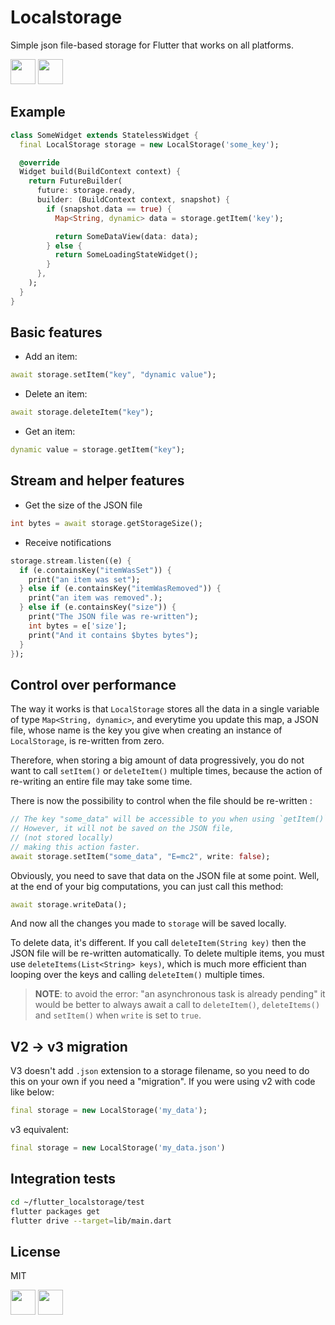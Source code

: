 # Localstorage

Simple json file-based storage for Flutter that works on all platforms.

[<img src="https://badges.globeapp.dev/twitter" height="40px" />](https://twitter.com/lesnitsky_dev)
[<img src="https://badges.globeapp.dev/github?owner=lesnitsky&repository=flutter_localstorage" height="40px" />](https://github.com/lesnitsky/flutter_localstorage)

## Example

```dart
class SomeWidget extends StatelessWidget {
  final LocalStorage storage = new LocalStorage('some_key');

  @override
  Widget build(BuildContext context) {
    return FutureBuilder(
      future: storage.ready,
      builder: (BuildContext context, snapshot) {
        if (snapshot.data == true) {
          Map<String, dynamic> data = storage.getItem('key');

          return SomeDataView(data: data);
        } else {
          return SomeLoadingStateWidget();
        }
      },
    );
  }
}
```

## Basic features

- Add an item:

```dart
await storage.setItem("key", "dynamic value");
```

- Delete an item:

```dart
await storage.deleteItem("key");
```

- Get an item:

```dart
dynamic value = storage.getItem("key");
```

## Stream and helper features

- Get the size of the JSON file

```dart
int bytes = await storage.getStorageSize();
```

- Receive notifications

```dart
storage.stream.listen((e) {
  if (e.containsKey("itemWasSet")) {
    print("an item was set");
  } else if (e.containsKey("itemWasRemoved")) {
    print("an item was removed".);
  } else if (e.containsKey("size")) {
    print("The JSON file was re-written");
    int bytes = e['size'];
    print("And it contains $bytes bytes");
  }
});
```

## Control over performance

The way it works is that `LocalStorage` stores all the data in a single variable of type `Map<String, dynamic>`, and everytime you update this map, a JSON file, whose name is the key you give when creating an instance of `LocalStorage`, is re-written from zero.

Therefore, when storing a big amount of data progressively, you do not want to call `setItem()` or `deleteItem()` multiple times, because the action of re-writing an entire file may take some time.

There is now the possibility to control when the file should be re-written : 

```dart
// The key "some_data" will be accessible to you when using `getItem()`.
// However, it will not be saved on the JSON file,
// (not stored locally)
// making this action faster.
await storage.setItem("some_data", "E=mc2", write: false);
```

Obviously, you need to save that data on the JSON file at some point. Well, at the end of your big computations, you can just call this method:

```dart
await storage.writeData();
```

And now all the changes you made to `storage` will be saved locally.

To delete data, it's different. If you call `deleteItem(String key)` then the JSON file will be re-written automatically. To delete multiple items, you must use `deleteItems(List<String> keys)`, which is much more efficient than looping over the keys and calling `deleteItem()` multiple times.

> **NOTE**: to avoid the error: "an asynchronous task is already pending" it would be better to always await a call to `deleteItem()`, `deleteItems()` and `setItem()` when `write` is set to `true`.

## V2 -> v3 migration

V3 doesn't add `.json` extension to a storage filename, so you need to do this on your own if you need a "migration".
If you were using v2 with code like below:

```dart
final storage = new LocalStorage('my_data');
```

v3 equivalent:

```dart
final storage = new LocalStorage('my_data.json')
```

## Integration tests

```sh
cd ~/flutter_localstorage/test
flutter packages get
flutter drive --target=lib/main.dart
```

## License

MIT

[<img src="https://badges.globeapp.dev/twitter" height="40px" />](https://twitter.com/lesnitsky_dev)
[<img src="https://badges.globeapp.dev/github?owner=lesnitsky&repository=flutter_localstorage" height="40px" />](https://github.com/lesnitsky/flutter_localstorage)
